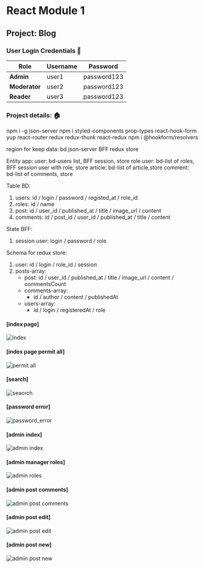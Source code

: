 # React Module 1
## Project: Blog

### User Login Credentials 🔐

| Role        | Username | Password       |
|-------------|----------|----------------|
| **Admin**   | user1    | password123    |
| **Moderator** | user2 | password123    |
| **Reader**  | user3    | password123    |

### Project details: 🏠
npm i -g json-server
npm i
styled-components
prop-types
react-hook-form yup
react-router
redux redux-thunk react-redux
npm i @hookform/resolvers

region for keep data:
bd json-server
BFF
redux store

Entity app:
user: bd-users list, BFF session, store
role user: bd-list of roles, BFF session user with role, store
article: bd-list of article,store
comment: bd-list of comments, store

Table BD:

1. users: id / login / password / registed_at / role_id
2. roles: id / name
3. post: id / user_id / published_at / title / image_url / content
4. comments: id / post_id / user_id / published_at / title / content

State BFF:

1. session user: login / password / role

Schema for redux store:

1. user: id / login / role_id / session
2. posts-array:
	- post: id / user_id / published_at / title / image_url / content / commentsCount
	- comments-array:
		- id / author / content / publishedAt
	- users-array:
		- id / login / registeredAt / role

#### [index page]
![index](src\assets\img\page_index.jpg)

#### [index page permit all]
![permit all](src\assets\img\page_index_permit_all.jpg)

#### [search]
![seacrch](src\assets\img\page_search.jpg)

#### [password error]
![password_error](src\assets\img\page_password_error.jpg)

####  [admin index]
![admin index](src\assets\img\page_admin_index.jpg)

#### [admin manager roles]
![admin roles](src\assets\img\page_admin_manager_roles.jpg)

#### [admin post comments]
![admin post comments](src\assets\img\page_admin_post_comment.jpg)

#### [admin post edit]
![admin post edit](src\assets\img\page_admin_post_edit.jpg)

#### [admin post new]
![admin post new](src\assets\img\page_admin_post_new.jpg)

